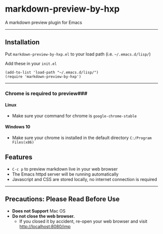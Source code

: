 # markdown-preview-by-hxp #
 A markdown preview plugin for Emacs

---
## Installation ##
Put `markdown-preview-by-hxp.el` to your load path (i.e. `~/.emacs.d/lisp/`)

Add these in your `init.el`
```
(add-to-list 'load-path "~/.emacs.d/lisp/")
(require 'markdown-preview-by-hxp')
```
---
### Chrome is required to preview###

#### Linux ####
* Make sure your command for chrome is `google-chrome-stable`

#### Windows 10 ####
* Make sure your chrome is installed in the default directory `C:/Program Files(x86)`


## Features ##
  * `C-c p` to preview markdown live in your web browser
  * The Emacs httpd server will be running automatically
  * Javascript and CSS are stored locally, no internet connection is required
  
---

## Precautions: Please Read Before Use ##
* **Does not Support** Mac OS
* **Do not close the web browser.** 
  * If you closed it by accident, re-open your web browser and visit [http://localhost:8080/imp](http://localhost:8080/imp)
